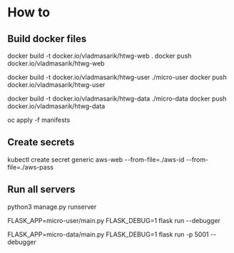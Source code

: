 # How to

## Build docker files



docker build -t docker.io/vladmasarik/htwg-web .
docker push docker.io/vladmasarik/htwg-web

docker build -t docker.io/vladmasarik/htwg-user ./micro-user
docker push docker.io/vladmasarik/htwg-user

docker build -t docker.io/vladmasarik/htwg-data ./micro-data
docker push docker.io/vladmasarik/htwg-data





oc apply -f manifests



## Create secrets
kubectl create secret generic aws-web --from-file=./aws-id --from-file=./aws-pass


## Run all servers


python3 manage.py runserver


FLASK_APP=micro-user/main.py FLASK_DEBUG=1 flask run --debugger


FLASK_APP=micro-data/main.py FLASK_DEBUG=1 flask run -p 5001 --debugger
